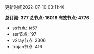 更新时间2022-07-10 03:11:40

**总订阅: 377**
**总节点: 16018**
**有效节点: 4776**
- ss节点: 1857
- ssr节点: 197
- v2ray节点: 2306
- trojan节点: 416
